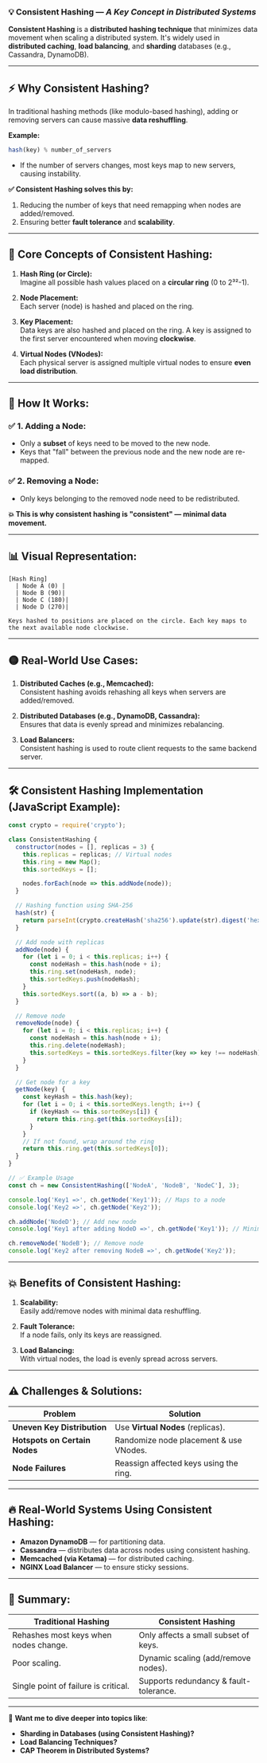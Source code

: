 ### 💡 **Consistent Hashing** — *A Key Concept in Distributed Systems*

**Consistent Hashing** is a **distributed hashing technique** that minimizes data movement when scaling a distributed system. It's widely used in **distributed caching**, **load balancing**, and **sharding** databases (e.g., Cassandra, DynamoDB).

---

## ⚡ **Why Consistent Hashing?**

In traditional hashing methods (like modulo-based hashing), adding or removing servers can cause massive **data reshuffling**.

**Example:**

```javascript
hash(key) % number_of_servers
```

- If the number of servers changes, most keys map to new servers, causing instability.

**✅ Consistent Hashing solves this by:**
1. Reducing the number of keys that need remapping when nodes are added/removed.
2. Ensuring better **fault tolerance** and **scalability**.

---

## 🎯 **Core Concepts of Consistent Hashing:**

1. **Hash Ring (or Circle):**  
   Imagine all possible hash values placed on a **circular ring** (0 to 2³²-1).

2. **Node Placement:**  
   Each server (node) is hashed and placed on the ring.

3. **Key Placement:**  
   Data keys are also hashed and placed on the ring. A key is assigned to the first server encountered when moving **clockwise**.

4. **Virtual Nodes (VNodes):**  
   Each physical server is assigned multiple virtual nodes to ensure **even load distribution**.

---

## 🔄 **How It Works:**

### ✅ **1. Adding a Node:**
- Only a **subset** of keys need to be moved to the new node.
- Keys that "fall" between the previous node and the new node are re-mapped.

### ✅ **2. Removing a Node:**
- Only keys belonging to the removed node need to be redistributed.

**💥 This is why consistent hashing is "consistent" — minimal data movement.**

---

## 📊 **Visual Representation:**

```
[Hash Ring]
  | Node A (0) |
  | Node B (90)|
  | Node C (180)|
  | Node D (270)|

Keys hashed to positions are placed on the circle. Each key maps to the next available node clockwise.
```

---

## 🟡 **Real-World Use Cases:**

1. **Distributed Caches (e.g., Memcached):**  
   Consistent hashing avoids rehashing all keys when servers are added/removed.

2. **Distributed Databases (e.g., DynamoDB, Cassandra):**  
   Ensures that data is evenly spread and minimizes rebalancing.

3. **Load Balancers:**  
   Consistent hashing is used to route client requests to the same backend server.

---

## 🛠️ **Consistent Hashing Implementation (JavaScript Example):**

```javascript
const crypto = require('crypto');

class ConsistentHashing {
  constructor(nodes = [], replicas = 3) {
    this.replicas = replicas; // Virtual nodes
    this.ring = new Map();
    this.sortedKeys = [];

    nodes.forEach(node => this.addNode(node));
  }

  // Hashing function using SHA-256
  hash(str) {
    return parseInt(crypto.createHash('sha256').update(str).digest('hex').substring(0, 8), 16);
  }

  // Add node with replicas
  addNode(node) {
    for (let i = 0; i < this.replicas; i++) {
      const nodeHash = this.hash(node + i);
      this.ring.set(nodeHash, node);
      this.sortedKeys.push(nodeHash);
    }
    this.sortedKeys.sort((a, b) => a - b);
  }

  // Remove node
  removeNode(node) {
    for (let i = 0; i < this.replicas; i++) {
      const nodeHash = this.hash(node + i);
      this.ring.delete(nodeHash);
      this.sortedKeys = this.sortedKeys.filter(key => key !== nodeHash);
    }
  }

  // Get node for a key
  getNode(key) {
    const keyHash = this.hash(key);
    for (let i = 0; i < this.sortedKeys.length; i++) {
      if (keyHash <= this.sortedKeys[i]) {
        return this.ring.get(this.sortedKeys[i]);
      }
    }
    // If not found, wrap around the ring
    return this.ring.get(this.sortedKeys[0]);
  }
}

// ✅ Example Usage
const ch = new ConsistentHashing(['NodeA', 'NodeB', 'NodeC'], 3);

console.log('Key1 =>', ch.getNode('Key1')); // Maps to a node
console.log('Key2 =>', ch.getNode('Key2'));

ch.addNode('NodeD'); // Add new node
console.log('Key1 after adding NodeD =>', ch.getNode('Key1')); // Minimal remapping

ch.removeNode('NodeB'); // Remove node
console.log('Key2 after removing NodeB =>', ch.getNode('Key2'));
```

---

## 💥 **Benefits of Consistent Hashing:**

1. **Scalability:**  
   Easily add/remove nodes with minimal data reshuffling.

2. **Fault Tolerance:**  
   If a node fails, only its keys are reassigned.

3. **Load Balancing:**  
   With virtual nodes, the load is evenly spread across servers.

---

## ⚠️ **Challenges & Solutions:**

| **Problem**                  | **Solution**                      |
|------------------------------|------------------------------------|
| **Uneven Key Distribution**   | Use **Virtual Nodes** (replicas).  |
| **Hotspots on Certain Nodes** | Randomize node placement & use VNodes. |
| **Node Failures**             | Reassign affected keys using the ring. |

---

## 🔥 **Real-World Systems Using Consistent Hashing:**

- **Amazon DynamoDB** — for partitioning data.
- **Cassandra** — distributes data across nodes using consistent hashing.
- **Memcached (via Ketama)** — for distributed caching.
- **NGINX Load Balancer** — to ensure sticky sessions.

---

## 🎯 **Summary:**

| **Traditional Hashing**               | **Consistent Hashing**               |
|---------------------------------------|--------------------------------------|
| Rehashes most keys when nodes change. | Only affects a small subset of keys. |
| Poor scaling.                         | Dynamic scaling (add/remove nodes).  |
| Single point of failure is critical.  | Supports redundancy & fault-tolerance.|

---

💬 **Want me to dive deeper into topics like**:
- **Sharding in Databases (using Consistent Hashing)?**
- **Load Balancing Techniques?**
- **CAP Theorem in Distributed Systems?**
